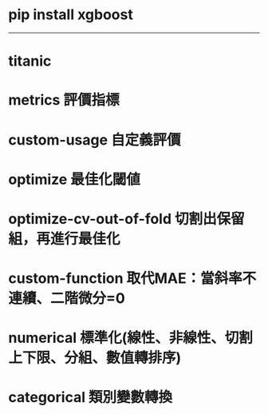 # pip install xgboost
------------------------
#  titanic       
#  metrics       評價指標
#  custom-usage  自定義評價
#  optimize      最佳化閾値
#  optimize-cv-out-of-fold 切割出保留組，再進行最佳化
#  custom-function  取代MAE：當斜率不連續、二階微分=0
#  numerical     標準化(線性、非線性、切割上下限、分組、數值轉排序)
#  categorical   類別變數轉換
